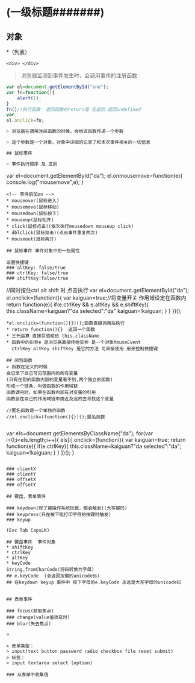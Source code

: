 # (一级标题#######)

## 对象

*（列表）
```(代码块)
<div> </div>
```

> 浏览器监测到事件发生时，会调用事件的注册函数
```javascript
var el=document.getElementById("one");
var fn=function(){
	alert(1);
}
fn()//执行函数  返回函数的return值 无返回 返回undefined
var 
el.onclick=fn;

> 浏览器在调用注册函数的时候，会给该函数传递一个参数

> 这个参数是一个对象，对象中详细的记录了和本次事件相关的一切信息

## 鼠标事件

> 事件执行顺序 及 区别
```
var el=document.getElementById("da");
	el.onmousemove=function(e){
		console.log("mousemove",e);
	}
```
<!-- 事件前加on -->
* mouseover(鼠标进入)
* mousemove(鼠标移动)
* mousedown(鼠标按下)
* mouseup(鼠标松开)
* click(鼠标点击)(依次执行mousedown mouseup click)
* dblclick(鼠标双击)(点击事件重复两次)
* mouseout(鼠标离开)

## 鼠标事件 事件对象中的一些属性

设置快捷键
### altKey: false/true
### ctrlKey: false/true
### shiftKey:false/true

```
//同时按住ctrl alt shift 时 点击执行 
var el=document.getElementById("da");
	el.onclick=(function(){
		var kaiguan=true;//将变量开关 作用域设定在函数内
		return function(e){
			if(e.ctrlKey && e.altKey && e.shiftKey){
				this.className=kaiguan?"da selected":"da"
				kaiguan=!kaiguan;
			}
		}
	})();
```
*el.onclick=(function(){})();函数直接调用后执行
* return function(){}  返回一个函数
* 三元运算 直接将值赋给 this.className
* 函数中的形参e 是浏览器直接传给实参 是一个对象MouseEvent
  ctrlKey altKey shiftKey 是它的方法 可直接使用 用来控制快捷键

## 闭包函数
> 函数在定义的时候
会记录下自己可见范围内的所有变量  
(只有在别的函数内部的变量看不到,两个独立的函数)
形成一个链条，叫做函数的作用域链
函数调用时，如果在函数内部有对变量的引用
函数会在自己的作用域链中由近及远的去寻找这个变量

//匿名函数是一个单独的函数
//el.onclick=(function(){})();匿名函数


```
var els=document.getElementsByClassName("da");
	for(var i=0;i<els.length;i++){
		<!-- 循环给不同的对象注册函数 注册的函数 保存的地址是不一样的 执行的对象也不一样  函数是独立的，不同的  函数中的变量也是独立的 不能互相引用 -->
		els[i].onclick=(function(){
			var kaiguan=true;
			return function(e){
				if(e.ctrlKey){
					this.className=kaiguan?"da selected":"da";
					kaiguan=!kaiguan;
				}
			}
		})();
	}
```

### clientX
### clientY
### offsetX
### offsetY

## 键盘、表单事件

### keydown(除了被操作系统拦截，都会触发)(大写键码)
### keypress(只在按下能打印字符的按键时触发)
### keyup

(Esc Tab CapsLK)

## 键盘事件  事件对象
* shiftKey
* ctrlKey
* altKey
* keyCode
String.fromCharCode(将码转换为字母)
## e.keyCode  (会返回按键的unicode码)
## 在keydown keyup 事件中 按下字母的e.keyCode 永远是大写字母的unicode码


## 表单事件

### focus(获取焦点)
### change(value值改变时)
### blur(失去焦点)

>

> 表单类型：
> input(text button password radio checkbox file reset submit)
> 标签：
> input textarea select (option) 

### 从表单中收集值
